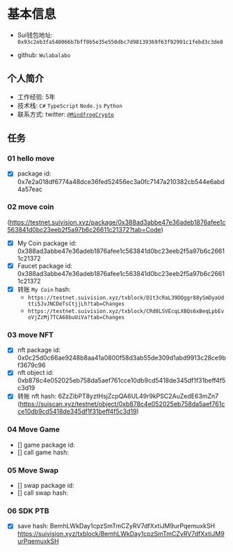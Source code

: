 # 基本信息

- Sui钱包地址: `0x93c2eb3fa540066b7bff0b5e35e550dbc7d98139369f63f92991c1febd3c3de8`

- github: `Wulabalabo`

## 个人简介

- 工作经验: 5年
- 技术栈: `C#` `TypeScript` `Node.js` `Python`
- 联系方式: twitter: [`@MindfrogCrypto`](https://twitter.com/MindfrogCrypto)

## 任务

### 01 hello move

- [x] package id: 0x7e2a018df6774a48dce36fed52456ec3a0fc7147a210382cb544e6abd4a57eac

### 02 move coin
(https://testnet.suivision.xyz/package/0x388ad3abbe47e36adeb1876afee1c563841d0bc23eeb2f5a97b6c26611c21372?tab=Code)
- [x] My Coin package id: 0x388ad3abbe47e36adeb1876afee1c563841d0bc23eeb2f5a97b6c26611c21372
- [x] Faucet package id: 0x388ad3abbe47e36adeb1876afee1c563841d0bc23eeb2f5a97b6c26611c21372
- [x] 转账 `My Coin` hash: 
    - `https://testnet.suivision.xyz/txblock/D1t3cRaL39DQggr88ySmDyaUdtti5JvJNCDeTsCtjjLh?tab=Changes`
    - `https://testnet.suivision.xyz/txblock/CRd8LSVEcqLXBQs6xBeqLpbEvoVjZzMj7TCA68buUiVa?tab=Changes`

### 03 move NFT

- [x] nft package id: 0x0c25d0c66ae9248b8aa41a0800f58d3ab55de309d1abd9913c28ce9bf3679c96
- [x] nft object id: 0xb878c4e052025eb758da5aef761cce10db9cd5418de345df1f31beff4f5c3d19
- [x] 转账 nft hash: 6ZzZibPT8yztHsjZcpQA6UL49r9kPSC2AuZedE63mZn7
(https://suiscan.xyz/testnet/object/0xb878c4e052025eb758da5aef761cce10db9cd5418de345df1f31beff4f5c3d19)

### 04 Move Game

- [] game package id: 
- [] call game hash: 

### 05 Move Swap

- [] swap package id: 
- [] call swap hash: 

### 06 SDK PTB

- [x] save hash:
BemhLWkDay1cpzSmTmCZyRV7dfXxtiJM9urPqemuxkSH
https://suivision.xyz/txblock/BemhLWkDay1cpzSmTmCZyRV7dfXxtiJM9urPqemuxkSH